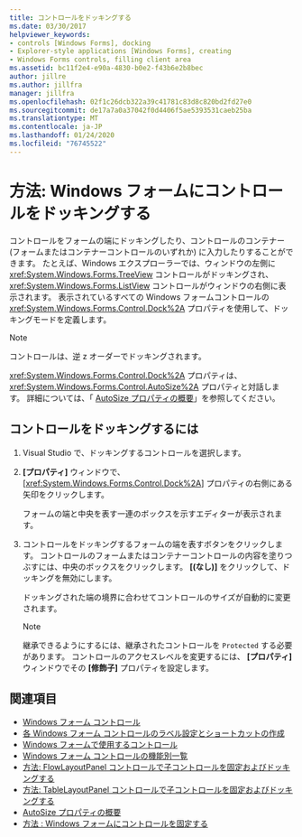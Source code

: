 ```yaml
---
title: コントロールをドッキングする
ms.date: 03/30/2017
helpviewer_keywords:
- controls [Windows Forms], docking
- Explorer-style applications [Windows Forms], creating
- Windows Forms controls, filling client area
ms.assetid: bc11f2e4-e90a-4830-b0e2-f43b6e2b8bec
author: jillre
ms.author: jillfra
manager: jillfra
ms.openlocfilehash: 02f1c26dcb322a39c41781c83d8c820bd2fd27e0
ms.sourcegitcommit: de17a7a0a37042f0d4406f5ae5393531caeb25ba
ms.translationtype: MT
ms.contentlocale: ja-JP
ms.lasthandoff: 01/24/2020
ms.locfileid: "76745522"
---
```

# <a name="how-to-dock-controls-on-windows-forms"></a>方法: Windows フォームにコントロールをドッキングする

コントロールをフォームの端にドッキングしたり、コントロールのコンテナー (フォームまたはコンテナーコントロールのいずれか) に入力したりすることができます。 たとえば、Windows エクスプローラーでは、ウィンドウの左側に <xref:System.Windows.Forms.TreeView> コントロールがドッキングされ、<xref:System.Windows.Forms.ListView> コントロールがウィンドウの右側に表示されます。 表示されているすべての Windows フォームコントロールの <xref:System.Windows.Forms.Control.Dock%2A> プロパティを使用して、ドッキングモードを定義します。

> [!NOTE]
> コントロールは、逆 z オーダーでドッキングされます。

<xref:System.Windows.Forms.Control.Dock%2A> プロパティは、<xref:System.Windows.Forms.Control.AutoSize%2A> プロパティと対話します。 詳細については、「 [AutoSize プロパティの概要](autosize-property-overview.md)」を参照してください。

## <a name="to-dock-a-control"></a>コントロールをドッキングするには

1. Visual Studio で、ドッキングするコントロールを選択します。

2. **[プロパティ]** ウィンドウで、[<xref:System.Windows.Forms.Control.Dock%2A>] プロパティの右側にある矢印をクリックします。

   フォームの端と中央を表す一連のボックスを示すエディターが表示されます。

3. コントロールをドッキングするフォームの端を表すボタンをクリックします。 コントロールのフォームまたはコンテナーコントロールの内容を塗りつぶすには、中央のボックスをクリックします。 **[(なし)]** をクリックして、ドッキングを無効にします。

   ドッキングされた端の境界に合わせてコントロールのサイズが自動的に変更されます。

   > [!NOTE]
   > 継承できるようにするには、継承されたコントロールを `Protected` する必要があります。 コントロールのアクセスレベルを変更するには、 **[プロパティ]** ウィンドウでその **[修飾子]** プロパティを設定します。

## <a name="see-also"></a>関連項目

- [Windows フォーム コントロール](index.md)
- [各 Windows フォーム コントロールのラベル設定とショートカットの作成](labeling-individual-windows-forms-controls-and-providing-shortcuts-to-them.md)
- [Windows フォームで使用するコントロール](controls-to-use-on-windows-forms.md)
- [Windows フォーム コントロールの機能別一覧](windows-forms-controls-by-function.md)
- [方法: FlowLayoutPanel コントロールで子コントロールを固定およびドッキングする](how-to-anchor-and-dock-child-controls-in-a-flowlayoutpanel-control.md)
- [方法: TableLayoutPanel コントロールで子コントロールを固定およびドッキングする](how-to-anchor-and-dock-child-controls-in-a-tablelayoutpanel-control.md)
- [AutoSize プロパティの概要](autosize-property-overview.md)
- [方法 : Windows フォームにコントロールを固定する](how-to-anchor-controls-on-windows-forms.md)
